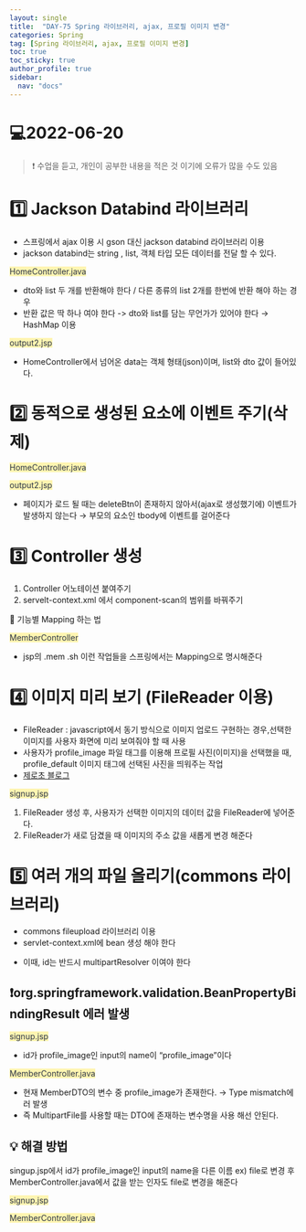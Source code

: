 ```yaml
---
layout: single
title:  "DAY-75 Spring 라이브러리, ajax, 프로필 이미지 변경"
categories: Spring
tag: [Spring 라이브러리, ajax, 프로필 이미지 변경]
toc: true
toc_sticky: true
author_profile: true
sidebar:
  nav: "docs"
---
```


# 💻2022-06-20

<!--Quote-->
> ❗ 수업을 듣고, 개인이 공부한 내용을 적은 것 이기에 오류가 많을 수도 있음

# 1️⃣ Jackson Databind 라이브러리

- 스프링에서 ajax 이용 시 gson 대신 jackson databind 라이브러리 이용
- jackson databind는 string , list, 객체 타입 모든 데이터를 전달 할 수 있다.


<span style="color: #2D3748; background-color:#fff5b1;">HomeController.java</span>

<script src="https://gist.github.com/kimyeong96/6137122edb56523ea834f60036d691aa.js"></script>

- dto와 list 두 개를 반환해야 한다 / 다른 종류의 list 2개를 한번에 반환 해야 하는 경우
- 반환 값은 딱 하나 여야 한다 -> dto와 list를 담는 무언가가 있어야 한다 → HashMap 이용


<span style="color: #2D3748; background-color:#fff5b1;">output2.jsp</span>

<script src="https://gist.github.com/kimyeong96/d6b2546c07027a579998eab8cf20cb5f.js"></script>

- HomeController에서 넘어온 data는 객체 형태(json)이며, list와 dto 값이 들어있다.

# 2️⃣ 동적으로 생성된 요소에 이벤트 주기(삭제)


<span style="color: #2D3748; background-color:#fff5b1;">HomeController.java</span>

<script src="https://gist.github.com/kimyeong96/f803f6a82a541fba0847589e3dc26668.js"></script>
<span style="color: #2D3748; background-color:#fff5b1;">output2.jsp</span>

<script src="https://gist.github.com/kimyeong96/fda767714fb74931f2684397d8a8074d.js"></script>

- 페이지가 로드 될 때는 deleteBtn이 존재하지 않아서(ajax로 생성했기에) 이벤트가 발생하지 않는다 → 부모의 요소인 tbody에 이벤트를 걸어준다

# 3️⃣ Controller 생성

1. Controller 어노테이션 붙여주기
2. servelt-context.xml 에서 component-scan의 범위를 바꿔주기

<script src="https://gist.github.com/kimyeong96/e04302e3337059cfab7b4b6c9b79482a.js"></script>

🔔 기능별 Mapping 하는 법


<span style="color: #2D3748; background-color:#fff5b1;">MemberController</span>

<script src="https://gist.github.com/kimyeong96/60cf12012894138caf2b5721425fd48e.js"></script>

- jsp의 .mem .sh 이런 작업들을 스프링에서는 Mapping으로 명시해준다

# 4️⃣ 이미지 미리 보기 (FileReader 이용)

- FileReader : javascript에서 동기 방식으로 이미지 업로드 구현하는 경우,선택한 이미지를 사용자 화면에 미리 보여줘야 할 때 사용
- 사용자가 profile_image 파일 태그를 이용해 프로필 사진(이미지)을 선택했을 때, profile_default 이미지 태그에 선택된 사진을 띄워주는 작업
- [제로초 블로그](https://www.zerocho.com/category/HTML&DOM/post/592827558653d6001804a0a5)

<span style="color: #2D3748; background-color:#fff5b1;">signup.jsp</span>

<script src="https://gist.github.com/kimyeong96/c83874033058b89f2b73eba80c30cd45.js"></script>
<script src="https://gist.github.com/kimyeong96/67607cba26239e59b2b6e10af63288f1.js"></script>

1. FileReader 생성 후, 사용자가 선택한 이미지의 데이터 값을 FileReader에 넣어준다.
2. FileReader가 새로 담겼을 때 이미지의 주소 값을 새롭게 변경 해준다

# 5️⃣ 여러 개의 파일 올리기(commons 라이브러리)

- commons fileupload 라이브러리 이용
- servlet-context.xml에 bean 생성 해야 한다

<script src="https://gist.github.com/kimyeong96/7a0ac11fed72c65654fbb52a65c55b2c.js"></script>

- 이때, id는 반드시 multipartResolver 이여야 한다

## ❗org.springframework.validation.BeanPropertyBindingResult 에러 발생

<span style="color: #2D3748; background-color:#fff5b1;">signup.jsp</span>

<script src="https://gist.github.com/kimyeong96/7be68737b1ab499125f2d4a8e4e8f8c0.js"></script>

- id가 profile_image인 input의 name이 “profile_image”이다


<span style="color: #2D3748; background-color:#fff5b1;">MemberController.java</span>

<script src="https://gist.github.com/kimyeong96/9c5df6c207582689b9f3b2fa2dd48a0b.js"></script>

- 현재 MemberDTO의 변수 중 profile_image가 존재한다. → Type mismatch에러 발생
- 즉 MultipartFile를 사용할 때는 DTO에 존재하는 변수명을 사용 해선 안된다.

## 💡 해결 방법

singup.jsp에서 id가 profile_image인 input의 name을 다른 이름 ex) file로 변경 후 MemberController.java에서 값을 받는 인자도 file로 변경을 해준다

<span style="color: #2D3748; background-color:#fff5b1;">signup.jsp</span>

<script src="https://gist.github.com/kimyeong96/7e77c4985dd1df0832ac797f196a80a7.js"></script>
<span style="color: #2D3748; background-color:#fff5b1;">MemberController.java</span>

<script src="https://gist.github.com/kimyeong96/b3f8625add9b2148118840fb9cd6b9ba.js"></script>





